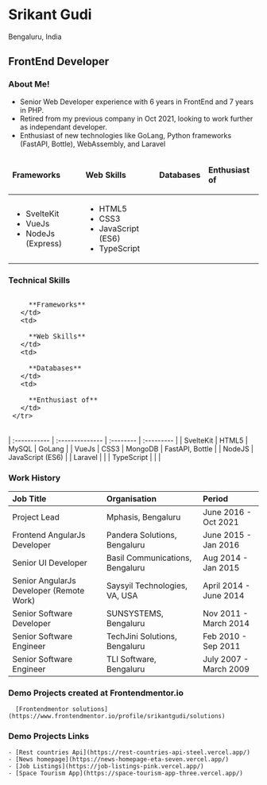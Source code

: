 # Srikant Gudi 
Bengaluru, India

## FrontEnd Developer

### About Me!

- Senior Web Developer experience with 6 years in FrontEnd and 7 years in PHP.
- Retired from my previous company in Oct 2021, looking to work further as independant developer.
- Enthusiast of new technologies like GoLang, Python frameworks (FastAPI, Bottle), WebAssembly, and Laravel

<table><thead>
<tr>
  <td>
      
  **Frameworks**
  </td>
  <td>
    
  **Web Skills**
  </td>
  <td>
    
  **Databases**
  </td>
  <td>
    
  **Enthusiast of**
  </td>
</tr>
<tr><thead><tbody>
<tr>
  <td>

  - SvelteKit
  - VueJs
  - NodeJs (Express)
  </td>
  <td>

  - HTML5
  - CSS3
  - JavaScript (ES6)
  - TypeScript
  </td>
</tr>
</tbody></table>

### Technical Skills

<table>
  <thead>
    <tr>
      <td>
        
        **Frameworks**
      </td>
      <td>

        **Web Skills**
      </td>
      <td>

        **Databases**
      </td>
      <td>

        **Enthusiast of**
      </td>
    </tr>
  </thead>
</table>

| :----------- | :-------------- | :-------- | :--------- |
| SvelteKit | HTML5 | MySQL | GoLang |
| VueJs | CSS3 | MongoDB | FastAPI, Bottle |
| NodeJS | JavaScript (ES6) |  | Laravel |
|  | TypeScript |  |  |

### Work History

| Job Title | Organisation | Period |
| :----------- | :-------------- | :-------- |
| Project Lead | Mphasis, Bengaluru | June 2016 - Oct 2021 |
| Frontend AngularJs Developer | Pandera Solutions, Bengaluru | June 2015 - Jan 2016 |
| Senior UI Developer | Basil Communications, Bengaluru | Aug 2014 - Jan 2015 |
| Senior AngularJs Developer (Remote Work) | Saysyil Technologies, VA, USA | April 2014 - June 2014 |
| Senior Software Developer | SUNSYSTEMS, Bengaluru | Nov 2011 - March 2014 |
| Senior Software Engineer | TechJini Solutions, Bengaluru | Feb 2010 - Sep 2011 |
| Senior Software Engineer | TLI Software, Bengaluru | July 2007 - March 2009 |


### Demo Projects created at Frontendmentor.io
```
  [Frontendmentor solutions](https://www.frontendmentor.io/profile/srikantgudi/solutions)
```

### Demo Projects Links
```
- [Rest countries Api](https://rest-countries-api-steel.vercel.app/)
- [News homepage](https://news-homepage-eta-seven.vercel.app/)
- [Job Listings](https://job-listings-pink.vercel.app/)
- [Space Tourism App](https://space-tourism-app-three.vercel.app/)
```

